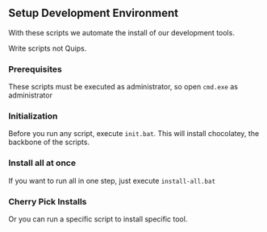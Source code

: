 ## Setup Development Environment

With these scripts we automate the install of our development tools. 

Write scripts not Quips.

### Prerequisites

These scripts must be executed as administrator, so open `cmd.exe` as administrator

### Initialization 

Before you run any script, execute `init.bat`. This will install chocolatey, the backbone of the scripts. 

### Install all at once

If you want to run all in one step, just execute `install-all.bat`

### Cherry Pick Installs

Or you can run a specific script to install specific tool.

 